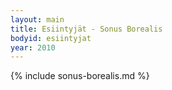 ```yaml
---
layout: main
title: Esiintyjät - Sonus Borealis
bodyid: esiintyjat
year: 2010
---
```

{% include sonus-borealis.md %}
